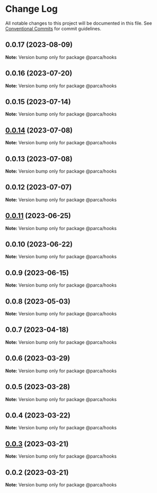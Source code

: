 # Change Log

All notable changes to this project will be documented in this file.
See [Conventional Commits](https://conventionalcommits.org) for commit guidelines.

## 0.0.17 (2023-08-09)

**Note:** Version bump only for package @parca/hooks

## 0.0.16 (2023-07-20)

**Note:** Version bump only for package @parca/hooks

## 0.0.15 (2023-07-14)

**Note:** Version bump only for package @parca/hooks

## [0.0.14](https://github.com/parca-dev/parca/compare/@parca/hooks@0.0.13...@parca/hooks@0.0.14) (2023-07-08)

**Note:** Version bump only for package @parca/hooks

## 0.0.13 (2023-07-08)

**Note:** Version bump only for package @parca/hooks

## 0.0.12 (2023-07-07)

**Note:** Version bump only for package @parca/hooks

## [0.0.11](https://github.com/parca-dev/parca/compare/@parca/hooks@0.0.10...@parca/hooks@0.0.11) (2023-06-25)

**Note:** Version bump only for package @parca/hooks

## 0.0.10 (2023-06-22)

**Note:** Version bump only for package @parca/hooks

## 0.0.9 (2023-06-15)

**Note:** Version bump only for package @parca/hooks

## 0.0.8 (2023-05-03)

**Note:** Version bump only for package @parca/hooks

## 0.0.7 (2023-04-18)

**Note:** Version bump only for package @parca/hooks

## 0.0.6 (2023-03-29)

**Note:** Version bump only for package @parca/hooks

## 0.0.5 (2023-03-28)

**Note:** Version bump only for package @parca/hooks

## 0.0.4 (2023-03-22)

**Note:** Version bump only for package @parca/hooks

## [0.0.3](https://github.com/parca-dev/parca/compare/@parca/hooks@0.0.2...@parca/hooks@0.0.3) (2023-03-21)

**Note:** Version bump only for package @parca/hooks

## 0.0.2 (2023-03-21)

**Note:** Version bump only for package @parca/hooks
